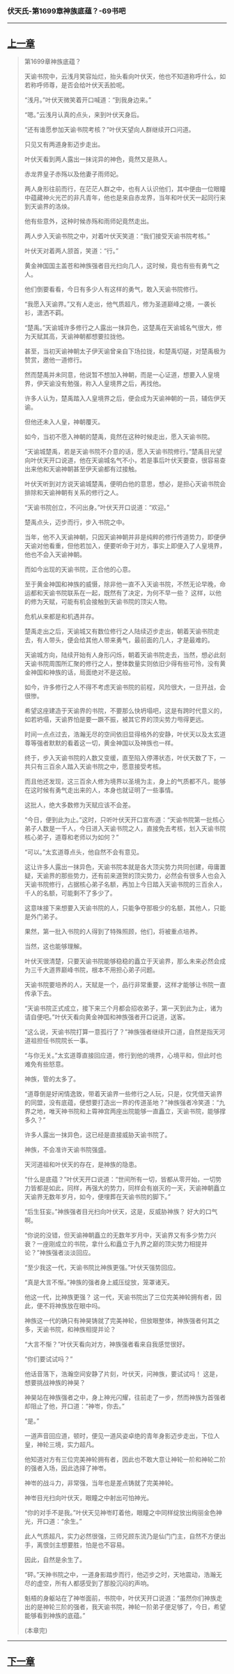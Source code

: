 ### 伏天氏-第1699章神族底蕴？-69书吧

--------
[上一章](./36f72224342077605b58653015d377a9.md)
--------


>
>
>
>第1699章神族底蕴？
>
>天谕书院中，云浅月笑容灿烂，抬头看向叶伏天，他也不知道称呼什么，如若称呼师尊，是否会给叶伏天丢脸呢。
>
>“浅月。”叶伏天微笑着开口喊道：“到我身边来。”
>
>“嗯。”云浅月认真的点头，来到叶伏天身后。
>
>“还有谁愿参加天谕书院考核？”叶伏天望向人群继续开口问道。
>
>只见又有两道身影迈步走出。
>
>叶伏天看到两人露出一抹诧异的神色，竟然又是熟人。
>
>赤龙界皇子赤殇以及他妻子雨师妃。
>
>两人身形往前而行，在茫茫人群之中，也有人认识他们，其中便由一位眼瞳中蕴藏神火光芒的非凡青年，他也是来自赤龙界，当年和叶伏天一起同行来到天谕界的洛炴。
>
>他有些意外，这种时候赤殇和雨师妃竟然走出。
>
>两人步入天谕书院之中，对着叶伏天笑道：“我们接受天谕书院考核。”
>
>叶伏天对着两人颔首，笑道：“行。”
>
>黄金神国国主盖苍和神族强者目光扫向几人，这时候，竟也有些有勇气之人。
>
>他们倒要看看，今日有多少人有这样的勇气，敢入天谕书院修行。
>
>“我愿入天谕界。”又有人走出，他气质超凡，修为圣道巅峰之境，一袭长衫，潇洒不羁。
>
>“楚禹。”天谕城许多修行之人露出一抹异色，这楚禹在天谕城名气很大，修为天赋其高，天谕神朝都想要拉拢他。
>
>甚至，当初天谕神朝太子伊天谕曾亲自下场拉拢，和楚禹切磋，对楚禹极为赞赏，邀他一道修行。
>
>然而楚禹并未同意，他说暂不想加入神朝，而是一心证道，想要入人皇境界，伊天谕没有勉强，称入人皇境界之后，再找他。
>
>许多人认为，楚禹踏入人皇境界之后，便会成为天谕神朝的一员，辅佐伊天谕。
>
>但他还未入人皇，神朝覆灭。
>
>如今，当初不愿入神朝的楚禹，竟然在这种时候走出，愿入天谕书院。
>
>“天谕城楚禹，若是天谕书院不介意的话，愿入天谕书院修行。”楚禹目光望向叶伏天开口说道，他在天谕城名气不小，若是事后叶伏天要查，很容易查出来他和天谕神朝甚至伊天谕都有过接触。
>
>叶伏天听到对方说天谕城楚禹，便明白他的意思，想必，是担心天谕书院会排除和天谕神朝有关系的修行之人。
>
>“天谕书院创立，不问出身。”叶伏天开口说道：“欢迎。”
>
>楚禹点头，迈步而行，步入书院之中。
>
>当年，他不入天谕神朝，只因天谕神朝并非是纯粹的修行传道势力，即便伊天谕对他看重，但他若加入，便要听命于对方，事实上即便入了人皇境界，他也不会入天谕神朝。
>
>而如今出现的天谕书院，正合他的心意。
>
>至于黄金神国和神族的威慑，除非他一直不入天谕书院，不然无论早晚，命运都和天谕书院联系在一起，既然有了决定，为何不早一些？
>这样，以他的修为天赋，可能有机会接触到天谕书院的顶尖人物。
>
>危机从来都是和机遇并存。
>
>楚禹走出之后，天谕城又有数位修行之人陆续迈步走出，朝着天谕书院走去，有人带头，便会给其他人带来勇气，最前面的几人，才是最难的。
>
>天谕城方向，陆续开始有人身形闪烁，朝着天谕书院走去，当然，想必此刻天谕书院周围所汇聚的修行之人，整体数量实则依旧少得有些可怜，没有黄金神国和神族的话，局面绝对不是这般。
>
>如今，许多修行之人不得不考虑天谕书院的前程，风险很大，一旦开战，会很惨。
>
>希望这座建造于天谕界的书院，不要那么快坍塌吧，这是有跨时代意义的，如若坍塌，天谕界怕是要一蹶不振，被其它界的顶尖势力甩得更远。
>
>时间一点点过去，浩瀚无尽的空间依旧显得格外的安静，叶伏天以及太玄道尊等强者默默的看着这一切，黄金神国以及神族也一样。
>
>终于，步入天谕书院的人数又变缓，直至陷入停滞状态，叶伏天数了下，一共只有三百余人踏入天谕书院之中，愿意接受考核。
>
>而且他还发现，这三百余人修为境界以圣境为主，身上的气质都不凡，能够在这时候有勇气走出来的人，本身也就证明了一些事情。
>
>这批人，绝大多数修为天赋应该不会差。
>
>“今日，便到此为止。”这时，只听叶伏天开口宣布道：“天谕书院第一批核心弟子人数是一千人，今日进入天谕书院之人，直接免去考核，划入天谕书院核心弟子，道尊和老师以为如何？”
>
>“可以。”太玄道尊点头，他自然不会有意见。
>
>这让许多人露出一抹异色，天谕书院本就是各大顶尖势力共同创建，毋庸置疑，天谕界的那些势力，还有前来道贺的顶尖势力，必然会有很多人也会入天谕书院修行，占据核心弟子名额，再加上今日踏入天谕书院的三百余人，千人的名额，可能剩不了多少了。
>
>这意味接下来想要入天谕书院的人，只能争夺那极少的名额，其他人，只能是外门弟子。
>
>果然，第一批入书院的人得到了特殊照顾，他们，将被重点培养。
>
>当然，这也能够理解。
>
>叶伏天很清楚，只要天谕书院能够稳稳的矗立于天谕界，那么未来必然会成为三千大道界巅峰书院，根本不用担心弟子问题。
>
>天谕书院要培养的人，天赋是一个，品行非常重要，这样才能够让书院一直传承下去。
>
>“天谕书院正式成立，接下来三个月都会招收弟子，第一天到此为止，诸为请自便吧。”叶伏天看向黄金神国和神族强者开口说道，送客。
>
>“这么说，天谕书院打算一意孤行了？”神族强者继续开口道，自然是指天河道祖担任书院院长一事。
>
>“与你无关。”太玄道尊直接回应道，修行到他的境界，心境平和，但此时也难免有些怒意。
>
>神族，管的太多了。
>
>“道尊倒是好闲情逸致，带着天谕界一些修行之人玩，只是，仅凭借天谕界的同盟，没有底蕴，便想要打造出一界的传道圣地？”神族强者冷笑道：“九界之地，唯天神书院和上霄神宫两座出院能够一直矗立，天谕书院，能够撑多久？”
>
>许多人露出一抹异色，这已经是直接威胁天谕书院了。
>
>神族，不会准许天谕书院强盛。
>
>天河道祖和叶伏天的存在，是神族的隐患。
>
>“什么是底蕴？”叶伏天开口说道：“世间所有一切，皆都从零开始，一切势力皆都是如此，同样，再强大的势力，同样会有崩灭的一天，天谕神朝矗立天谕界无数年岁月，如今，便埋葬在天谕书院的脚下。”
>
>“后生狂妄。”神族强者目光扫向叶伏天，这是，反威胁神族？
>好大的口气啊。
>
>“你说的没错，但天谕神朝矗立的无数年岁月中，天谕界又有多少势力兴衰？一座刚成立的书院，拿什么和矗立于九界之巅的顶尖势力相提并论？”神族强者淡淡回应。
>
>“至少我这一代，天谕书院比神族更强。”叶伏天强势回应。
>
>“真是大言不惭。”神族的强者身上威压绽放，笼罩诸天。
>
>他这一代，比神族更强？
>这一代，天谕书院出了三位完美神轮拥有者，因此，便不将神族放在眼中吗。
>
>神族这一代的确只有神昊铸就了完美神轮，但放眼整体，神族强者何其之多，天谕书院，和神族相提并论？
>
>“大言不惭？”叶伏天看向对方，神族强者看来自我感觉很好。
>
>“你们要试试吗？”
>
>他话音落下，浩瀚空间安静了片刻，叶伏天，问神族，要试试吗！
>这是，想要挑战神族的神昊？
>
>神昊站在神族强者之中，身上神光闪耀，往前走了一步，然而神族为首强者却阻止了他，开口道：“神岺，你去。”
>
>“是。”
>
>一道声音回应道，顿时，便见一道风姿卓绝的青年身影迈步走出，下位人皇，神轮三境，实力超凡。
>
>他知道对方有三位完美神轮拥有者，因此也不敢大意让神轮一阶和神轮二阶的强者入场，因此选择了神岺。
>
>神岺的战斗力，非常强，当年也是差点铸就了完美神轮。
>
>神岺目光扫向叶伏天，眼瞳之中射出可怕神光。
>
>“你的对手不是我。”叶伏天见神岺盯着他，眼瞳之中同样绽放出绚丽金色神光，开口道：“余生。”
>
>此人气质超凡，实力必然很强，三师兄顾东流乃是仙门门主，自然不方便出手，离恨剑主想要胜，怕是也不容易。
>
>因此，自然是余生了。
>
>“砰。”天神书院之中，一道身影踏步而行，他迈步之时，天地震动，浩瀚无尽的虚空，所有人都感受到了那股沉闷的声响。
>
>魁梧的身躯站在了神岺面前，书院中，叶伏天开口说道：“虽然你们神族走出的是神轮三阶的强者，我天谕书院，神轮一阶弟子便足够了，今日，希望能够看到神族的底蕴。”
>
>(本章完)
>
>

--------
[下一章](./6f8ddd1de760af25158ee15e6c0748b1.md)
--------
